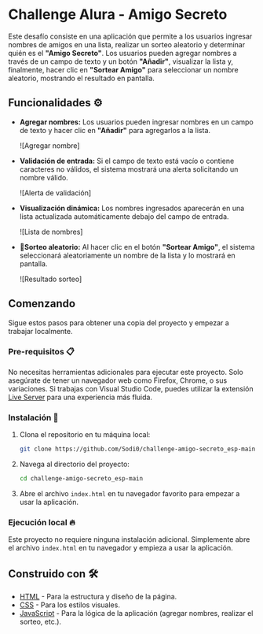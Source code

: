 # Challenge Alura - Amigo Secreto

Este desafío consiste en una aplicación que permite a los usuarios ingresar nombres de amigos en una lista, realizar un sorteo aleatorio y determinar quién es el **"Amigo Secreto"**. Los usuarios pueden agregar nombres a través de un campo de texto y un botón **"Añadir"**, visualizar la lista y, finalmente, hacer clic en **"Sortear Amigo"** para seleccionar un nombre aleatorio, mostrando el resultado en pantalla.

## Funcionalidades ⚙️

- **Agregar nombres:** Los usuarios pueden ingresar nombres en un campo de texto y hacer clic en **"Añadir"** para agregarlos a la lista.

   ![Agregar nombre]

- **Validación de entrada:** Si el campo de texto está vacío o contiene caracteres no válidos, el sistema mostrará una alerta solicitando un nombre válido.

   ![Alerta de validación]

- **Visualización dinámica:** Los nombres ingresados aparecerán en una lista actualizada automáticamente debajo del campo de entrada.

   ![Lista de nombres]

- 🎲**Sorteo aleatorio:** Al hacer clic en el botón **"Sortear Amigo"**, el sistema seleccionará aleatoriamente un nombre de la lista y lo mostrará en pantalla.

   ![Resultado sorteo]

## Comenzando 

Sigue estos pasos para obtener una copia del proyecto y empezar a trabajar localmente.

### Pre-requisitos 📋

No necesitas herramientas adicionales para ejecutar este proyecto. Solo asegúrate de tener un navegador web como Firefox, Chrome, o sus variaciones. Si trabajas con Visual Studio Code, puedes utilizar la extensión [Live Server](https://marketplace.visualstudio.com/items?itemName=ritwickdey.LiveServer) para una experiencia más fluida.

### Instalación 🔧

1. Clona el repositorio en tu máquina local:
    ```bash
    git clone https://github.com/Sodi0/challenge-amigo-secreto_esp-main.git
    ```

2. Navega al directorio del proyecto:
    ```bash
    cd challenge-amigo-secreto_esp-main
    ```

3. Abre el archivo `index.html` en tu navegador favorito para empezar a usar la aplicación.

### Ejecución local 🔥

Este proyecto no requiere ninguna instalación adicional. Simplemente abre el archivo `index.html` en tu navegador y empieza a usar la aplicación.

## Construido con 🛠️

- [HTML](https://developer.mozilla.org/en-US/docs/Web/HTML) - Para la estructura y diseño de la página.
- [CSS](https://developer.mozilla.org/en-US/docs/Web/CSS) - Para los estilos visuales.
- [JavaScript](https://developer.mozilla.org/en-US/docs/Web/JavaScript) - Para la lógica de la aplicación (agregar nombres, realizar el sorteo, etc.).
